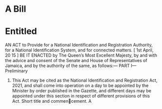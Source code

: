 # A Bill
# Entitled

AN ACT to Provide for a National Identification and
Registration Authority, for a National Identification
System, and for connected matters.
 [ 1st April, 20 15 ]
BE IT ENACTED by The Queen’s Most Excellent Majesty, by and
with the advice and consent of the Senate and House of
Representatives of Jamaica, and by the authority of the same, as
follows:—
PART I—Preliminary
1. This Act may be cited as the National Identification and Registration
Act, 2021, and shall come into operation on a day to be appointed by
the Minister by order published in the Gazette, and different days may
be appointed under this section in respect of different provisions of this
Act.
Short title
and commencement.
A

